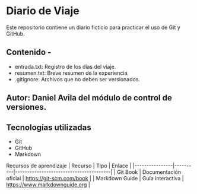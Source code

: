# Diario de Viaje 
Este repositorio contiene un diario ficticio para practicar el uso de Git y GitHub. 
## Contenido - 
- entrada.txt: Registro de los días del viaje. 
- resumen.txt: Breve resumen de la experiencia. 
- .gitignore: Archivos que no deben ser versionados.
## Autor: Daniel Avila del módulo de control de versiones. 
## Tecnologías utilizadas 
- Git 
- GitHub 
- Markdown 

 Recursos de aprendizaje
| Recurso | Tipo | Enlace |
|----------------|----------|----------------------------------------|
| Git Book | Documentación oficial | https://git-scm.com/book |
| Markdown Guide | Guía interactiva | https://www.markdownguide.org |

